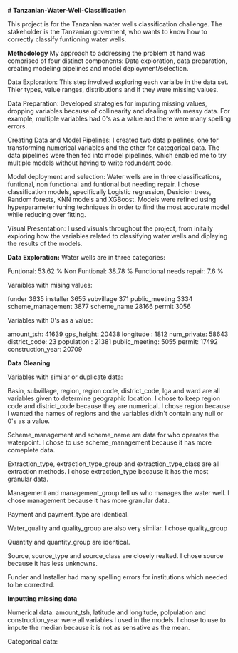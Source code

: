 **# Tanzanian-Water-Well-Classification**

This project is for the Tanzanian water wells classification challenge. The stakeholder is the Tanzanian goverment, who wants to know how to correctly classify funtioning water wells. 

**Methodology**
My approach to addressing the problem at hand was comprised of four distinct components: Data exploration, data preparation, creating modeling pipelines and model deployment/selection.

Data Exploration: This step involved exploring each varialbe in the data set. Thier types, value ranges, distributions and if they were missing values.

Data Preparation: Developed strategies for imputing missing values, dropping variables because of collinearity and dealing with messy data. For example, multiple variables had 0's as a value and there were many spelling errors. 

Creating Data and Model Pipelines: I created two data pipelines, one for transforming numerical variables and the other for categorical data. The data pipelines were then fed into model pipelines, which enabled me to try multiple models without having to write redundant code. 

Model deployment and selection: Water wells are in three classifications, funtional, non functional and funtional but needing repair. I chose classification models, specifically Logistic regression, Desicion trees, Random forests, KNN models and XGBoost. Models were refined using hyperparameter tuning techniques in order to find the most accurate model while reducing over fitting. 

Visual Presentation: I used visuals throughout the project, from initally exploring how the variables related to classifying water wells and diplaying the results of the models.

**Data Exploration:** 
Water wells are in three categories:

Funtional: 53.62 %
Non Funtional: 38.78 %
Functional needs repair: 7.6 %

Varaibles with mising values:

funder                    3635
installer                 3655
subvillage                 371
public_meeting            3334
scheme_management         3877
scheme_name              28166
permit                    3056

Variables with 0's as a value:
 
amount_tsh:         41639
gps_height:         20438
longitude :         1812
num_private:        58643
district_code:      23
population   :      21381
public_meeting:     5055
permit:             17492
construction_year:  20709

**Data Cleaning**

Variables with similar or duplicate data:

Basin, subvillage, region, region code, district_code, lga and ward are all variables given to determine geographic location. I chose to keep region code and district_code because they are numerical. I chose region because I wanted the names of regions and the variables didn't contain any null or 0's as a value. 

Scheme_management and scheme_name are data for who operates the waterpoint. I chose to use scheme_management because it has more comeplete data.

Extraction_type, extraction_type_group and extraction_type_class are all extraction methods. I chose extraction_type because it has the most granular data. 

Management and management_group tell us who manages the water well. I chose management because it has more granular data. 

Payment and payment_type are identical.

Water_quality and quality_group are also very similar. I chose quality_group 

Quantity and quantity_group are identical. 

Source, source_type and source_class are closely realted. I chose source because it has less unknowns.

Funder and Installer had many spelling errors for institutions which needed to be corrected.

**Imputting missing data**

Numerical data: amount_tsh, latitude and longitude, polpulation and construction_year were all variables I used in the models. I chose to use to impute the median because it is not as sensative as the mean.

Categorical data: 





